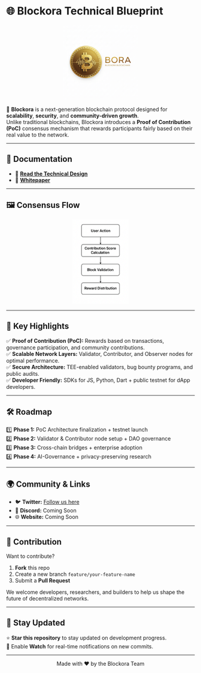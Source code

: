 # 🌐 Blockora Technical Blueprint

<p align="center">
  <img src="image/blockora_banner.png" width="200" alt="Blockora Banner">
</p>

🚀 **Blockora** is a next-generation blockchain protocol designed for **scalability**, **security**, and **community-driven growth**.  
Unlike traditional blockchains, Blockora introduces a **Proof of Contribution (PoC)** consensus mechanism that rewards participants fairly based on their real value to the network.

---

## 📖 Documentation

- 📜 **[Read the Technical Design](./TECHNICAL_DESIGN.md)**  
- 📄 **[Whitepaper](https://blockora.github.io/blockora-whitepaper/)**  

---

## 🖼️ Consensus Flow

<p align="center">
  <img src="image/consensus_flowchart.png" width="150" alt="Consensus Flowchart">
</p>

---

## 🔑 Key Highlights

✅ **Proof of Contribution (PoC):** Rewards based on transactions, governance participation, and community contributions.  
✅ **Scalable Network Layers:** Validator, Contributor, and Observer nodes for optimal performance.  
✅ **Secure Architecture:** TEE-enabled validators, bug bounty programs, and public audits.  
✅ **Developer Friendly:** SDKs for JS, Python, Dart + public testnet for dApp developers.  

---

## 🛠 Roadmap

1️⃣ **Phase 1:** PoC Architecture finalization + testnet launch  
2️⃣ **Phase 2:** Validator & Contributor node setup + DAO governance  
3️⃣ **Phase 3:** Cross-chain bridges + enterprise adoption  
4️⃣ **Phase 4:** AI-Governance + privacy-preserving research  

---

## 🌍 Community & Links

- 🐦 **Twitter:** [Follow us here](https://twitter.com/Blockora_)  
- 💬 **Discord:** Coming Soon  
- 🌐 **Website:** Coming Soon  

---

## 🤝 Contribution

Want to contribute?  
1. **Fork** this repo  
2. Create a new branch `feature/your-feature-name`  
3. Submit a **Pull Request**  

We welcome developers, researchers, and builders to help us shape the future of decentralized networks.  

---

## 📢 Stay Updated

⭐ **Star this repository** to stay updated on development progress.  
🔔 Enable **Watch** for real-time notifications on new commits.  

---

<p align="center">Made with ❤️ by the Blockora Team</p>
